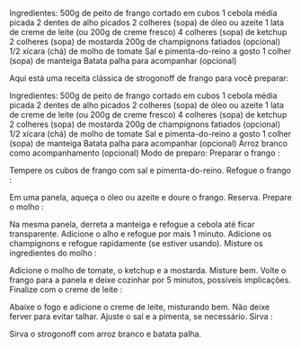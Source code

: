 Ingredientes:
500g de peito de frango cortado em cubos
1 cebola média picada
2 dentes de alho picados
2 colheres (sopa) de óleo ou azeite
1 lata de creme de leite (ou 200g de creme fresco)
4 colheres (sopa) de ketchup
2 colheres (sopa) de mostarda
200g de champignons fatiados (opcional)
1/2 xícara (chá) de molho de tomate
Sal e pimenta-do-reino a gosto
1 colher (sopa) de manteiga
Batata palha para acompanhar (opcional)


Aqui está uma receita clássica de strogonoff de frango para você preparar:

Ingredientes:
500g de peito de frango cortado em cubos
1 cebola média picada
2 dentes de alho picados
2 colheres (sopa) de óleo ou azeite
1 lata de creme de leite (ou 200g de creme fresco)
4 colheres (sopa) de ketchup
2 colheres (sopa) de mostarda
200g de champignons fatiados (opcional)
1/2 xícara (chá) de molho de tomate
Sal e pimenta-do-reino a gosto
1 colher (sopa) de manteiga
Batata palha para acompanhar (opcional)
Arroz branco como acompanhamento (opcional)
Modo de preparo:
Preparar o frango :

Tempere os cubos de frango com sal e pimenta-do-reino.
Refogue o frango :

Em uma panela, aqueça o óleo ou azeite e doure o frango. Reserva.
Prepare o molho :

Na mesma panela, derreta a manteiga e refogue a cebola até ficar transparente. Adicione o alho e refogue por mais 1 minuto.
Adicione os champignons e refogue rapidamente (se estiver usando).
Misture os ingredientes do molho :

Adicione o molho de tomate, o ketchup e a mostarda. Misture bem.
Volte o frango para a panela e deixe cozinhar por 5 minutos, possíveis implicações.
Finalize com o creme de leite :

Abaixe o fogo e adicione o creme de leite, misturando bem. Não deixe ferver para evitar talhar.
Ajuste o sal e a pimenta, se necessário.
Sirva :

Sirva o strogonoff com arroz branco e batata palha.